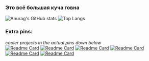 ### Это всё большая куча говна
![Anurag's GitHub stats](https://github-readme-stats.vercel.app/api?username=ebolblga&show_icons=true&theme=github_dark&hide_border=true&disable_animations=true?count_private=true)
![Top Langs](https://github-readme-stats.vercel.app/api/top-langs/?username=ebolblga&layout=compact&show_icons=true&theme=github_dark&hide_border=true&disable_animations=true?count_private=true)
### Extra pins:
*cooler projects in the actual pins down below*  
[![Readme Card](https://github-readme-stats.vercel.app/api/pin/?username=ebolblga&repo=1D-Minesweeper&theme=github_dark&hide_border=true&disable_animations=true)](https://github.com/ebolblga/1D-Minesweeper)
[![Readme Card](https://github-readme-stats.vercel.app/api/pin/?username=ebolblga&repo=Dither-Snake&theme=github_dark&hide_border=true&disable_animations=true)](https://github.com/ebolblga/Dither-Snake)
[![Readme Card](https://github-readme-stats.vercel.app/api/pin/?username=ebolblga&repo=Grad-Work-Alpha&theme=github_dark&hide_border=true&disable_animations=true)](https://github.com/ebolblga/Grad-Work-Alpha)
[![Readme Card](https://github-readme-stats.vercel.app/api/pin/?username=ebolblga&repo=Yo&theme=github_dark&hide_border=true&disable_animations=true)](https://github.com/ebolblga/Yo)
[![Readme Card](https://github-readme-stats.vercel.app/api/pin/?username=ebolblga&repo=Obj-to-PovRay-Test&theme=github_dark&hide_border=true&disable_animations=true)](https://github.com/ebolblga/Obj-to-PovRay-Test)
[![Readme Card](https://github-readme-stats.vercel.app/api/pin/?username=ebolblga&repo=Ahaha-hehehe&theme=github_dark&hide_border=true&disable_animations=true)](https://github.com/ebolblga/Ahaha-hehehe)
